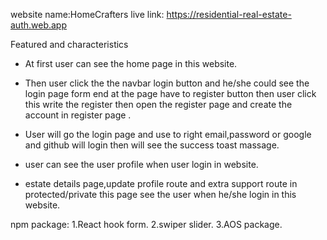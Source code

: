 website name:HomeCrafters
live link: https://residential-real-estate-auth.web.app

Featured and characteristics
* At first user can see the home page in this website.

* Then user click the the navbar login button and he/she could see the login page form end at the page have to register button then user click this write the register then open the register page and create the account in register page .

* User will go the login page and use to right email,password or google and github will login then will see the success toast massage. 

* user can see the user profile when user login in website.

* estate details page,update profile route and extra support route in protected/private this page see the user when he/she login in this website.


npm package:
1.React hook form.
2.swiper slider.
3.AOS package.


